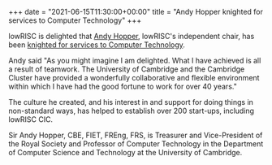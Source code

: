 +++
date = "2021-06-15T11:30:00+00:00"
title = "Andy Hopper knighted for services to Computer Technology"
+++

lowRISC is delighted that [Andy Hopper](https://www.cl.cam.ac.uk/~ah12/),
lowRISC's independent chair, has been [knighted for services to Computer
Technology](https://www.gov.uk/government/publications/the-queens-birthday-honours-2021).

Andy said "As you might imagine I am delighted. What I have achieved is all a
result of teamwork. The University of Cambridge and the Cambridge Cluster have
provided a wonderfully collaborative and flexible environment within which I
have had the good fortune to work for over 40 years."

The culture he created, and his interest in and support for doing things in
non-standard ways, has helped to establish over 200 start-ups, including
lowRISC CIC.

Sir Andy Hopper, CBE, FIET, FREng, FRS, is Treasurer and Vice-President of the
Royal Society and Professor of Computer Technology in the Department of
Computer Science and Technology at the University of Cambridge.

